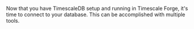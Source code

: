 Now that you have TimescaleDB setup and running in Timescale Forge, it's time
to connect to your database. This can be accomplished with multiple tools.